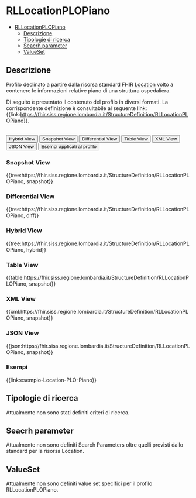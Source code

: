 # RLLocationPLOPiano

- [RLLocationPLOPiano](#rllocationplopiano)
  - [Descrizione](#descrizione)
  - [Tipologie di ricerca](#tipologie-di-ricerca)
  - [Seacrh parameter](#seacrh-parameter)
  - [ValueSet](#valueset)


## Descrizione

Profilo declinato a partire dalla risorsa standard FHIR [Location](http://hl7.org/fhir/R4/location.html) volto a contenere le informazioni relative piano di una struttura ospedaliera.

Di seguito è presentato il contenuto del profilo in diversi formati. La corrispondente definizione è consultabile al seguente link: {{link:https://fhir.siss.regione.lombardia.it/StructureDefinition/RLLocationPLOPiano}}.

<br>
<div class="tab">
  <button class="tablinks active" onclick="openTab(event, 'Hybrid View')">Hybrid View</button>
  <button class="tablinks" onclick="openTab(event, 'Snapshot View')">Snapshot View</button>
  <button class="tablinks" onclick="openTab(event, 'Differential View')">Differential View</button>
  <button class="tablinks" onclick="openTab(event, 'Table View')">Table View</button>
  <button class="tablinks" onclick="openTab(event, 'XML View')">XML View</button>
  <button class="tablinks" onclick="openTab(event, 'JSON View')">JSON View</button>
  <button class="tablinks" onclick="openTab(event, 'Esempi')">Esempi applicati al profilo</button>
</div>

<div id="Snapshot View" class="tabcontent">
  <h3>Snapshot View</h3>
{{tree:https://fhir.siss.regione.lombardia.it/StructureDefinition/RLLocationPLOPiano, snapshot}}
</div>

<div id="Differential View" class="tabcontent">
  <h3>Differential View</h3>
{{tree:https://fhir.siss.regione.lombardia.it/StructureDefinition/RLLocationPLOPiano, diff}}
</div>

<div id="Hybrid View" class="tabcontent"  style="display:block">
  <h3>Hybrid View</h3>
{{tree:https://fhir.siss.regione.lombardia.it/StructureDefinition/RLLocationPLOPiano, hybrid}}
</div>

<div id="Table View" class="tabcontent">
  <h3>Table View</h3>
{{table:https://fhir.siss.regione.lombardia.it/StructureDefinition/RLLocationPLOPiano, snapshot}}
</div>

<div id="XML View" class="tabcontent">
  <h3>XML View</h3>
{{xml:https://fhir.siss.regione.lombardia.it/StructureDefinition/RLLocationPLOPiano, snapshot}}
</div>

<div id="JSON View" class="tabcontent">
  <h3>JSON View</h3>
{{json:https://fhir.siss.regione.lombardia.it/StructureDefinition/RLLocationPLOPiano, snapshot}}
</div>

<div id="Esempi" class="tabcontent">
  <h3>Esempi</h3>
{{link:esempio-Location-PLO-Piano}} 
<br>
</div>

<!-- ===================================================FINE SEZIONE=================================================== -->

## Tipologie di ricerca

Attualmente non sono stati definiti criteri di ricerca.


<!-- ===================================================FINE SEZIONE=================================================== -->

## Seacrh parameter

Attualmente non sono definiti Search Parameters oltre quelli previsti dallo standard per la risorsa Location.


<!-- ===================================================FINE SEZIONE=================================================== -->

## ValueSet

Attualmente non sono definiti value set specifici per il profilo RLLocationPLOPiano.
